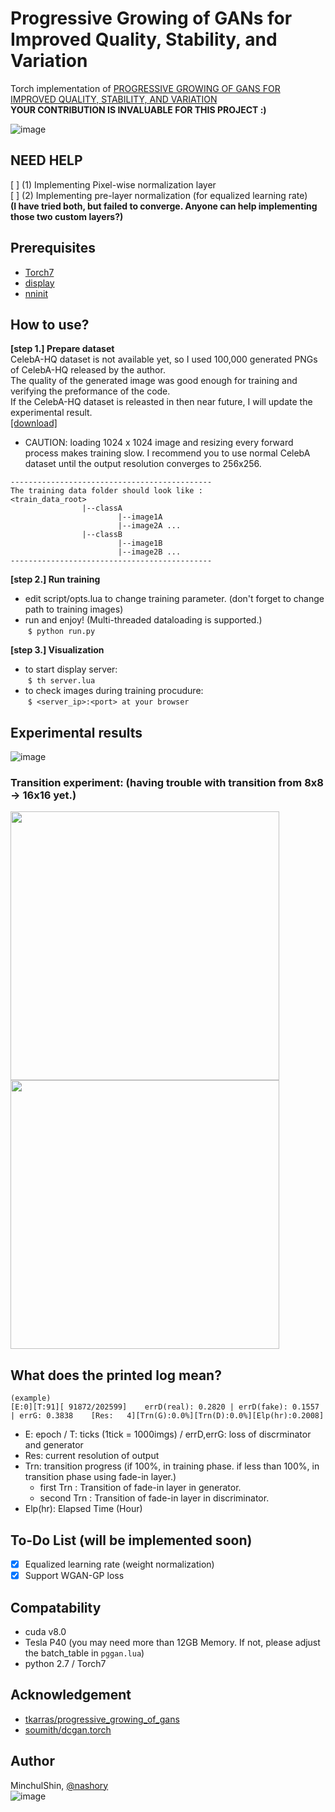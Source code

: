 # Progressive Growing of GANs for Improved Quality, Stability, and Variation
  
Torch implementation of [PROGRESSIVE GROWING OF GANS FOR IMPROVED QUALITY, STABILITY, AND VARIATION](http://research.nvidia.com/sites/default/files/pubs/2017-10_Progressive-Growing-of//karras2017gan-paper.pdf)   
__YOUR CONTRIBUTION IS INVALUABLE FOR THIS PROJECT :)__ 

![image](https://puu.sh/ydG0E/e0f32b0d92.png)

## NEED HELP

[ ] (1) Implementing Pixel-wise normalization layer  
[ ] (2) Implementing pre-layer normalization (for equalized learning rate)    
__(I have tried both, but failed to converge. Anyone can help implementing those two custom layers?)__

## Prerequisites
+ [Torch7](http://torch.ch/docs/getting-started.html#_)
+ [display](https://github.com/szym/display)
+ [nninit](https://github.com/Kaixhin/nninit)


## How to use?

__[step 1.] Prepare dataset__   
CelebA-HQ dataset is not available yet, so I used 100,000 generated PNGs of CelebA-HQ released by the author.   
The quality of the generated image was good enough for training and verifying the preformance of the code.  
If the CelebA-HQ dataset is releasted in then near future, I will update the experimental result.  
[[download]](https://drive.google.com/open?id=0B4qLcYyJmiz0MUVMVFEyclJnRmc)

+ CAUTION: loading 1024 x 1024 image and resizing every forward process makes training slow. I recommend you to use normal CelebA dataset until the output resolution converges to 256x256.

~~~
---------------------------------------------
The training data folder should look like : 
<train_data_root>
                |--classA
                        |--image1A
                        |--image2A ...
                |--classB
                        |--image1B
                        |--image2B ...
---------------------------------------------
~~~

__[step 2.] Run training__   
  + edit script/opts.lua to change training parameter. (don't forget to change path to training images)
  + run and enjoy!  (Multi-threaded dataloading is supported.)  
  `$ python run.py`

__[step 3.] Visualization__  
  + to start display server:  
  `$ th server.lua`
  + to check images during training procudure:  
  `$ <server_ip>:<port> at your browser`

## Experimental results
![image](https://puu.sh/ydFYx/46cb67da75.png)  

### Transition experiment: (having trouble with transition from 8x8 -> 16x16 yet.)
<img src="https://github.com/nashory/gifs/blob/progressive/resl_4.gif?raw=true" width="430" height="430"> <img src="https://github.com/nashory/gifs/blob/progressive/resl_4to8.gif?raw=true" width="430" height="430">

## What does the printed log mean?
~~~
(example)
[E:0][T:91][ 91872/202599]    errD(real): 0.2820 | errD(fake): 0.1557 | errG: 0.3838    [Res:   4][Trn(G):0.0%][Trn(D):0.0%][Elp(hr):0.2008]
~~~
+ E: epoch / T: ticks (1tick = 1000imgs) / errD,errG: loss of discrminator and generator
+ Res: current resolution of output
+ Trn: transition progress (if 100%, in training phase. if less than 100%, in transition phase using fade-in layer.)
  + first Trn : Transition of fade-in layer in generator.
  + second Trn : Transition of fade-in layer in discriminator.
+ Elp(hr): Elapsed Time (Hour)



## To-Do List (will be implemented soon)
- [X] Equalized learning rate (weight normalization)
- [X] Support WGAN-GP loss

## Compatability
+ cuda v8.0
+ Tesla P40 (you may need more than 12GB Memory. If not, please adjust the batch_table in `pggan.lua`)
+ python 2.7 / Torch7

## Acknowledgement
+ [tkarras/progressive_growing_of_gans](https://github.com/tkarras/progressive_growing_of_gans)
+ [soumith/dcgan.torch](https://github.com/soumith/dcgan.torch)

## Author
MinchulShin, [@nashory](https://github.com/nashory)  
![image](https://camo.githubusercontent.com/e053bc3e1b63635239e8a44574e819e62ab3e3f4/687474703a2f2f692e67697068792e636f6d2f49634a366e36564a4e6a524e532e676966)
